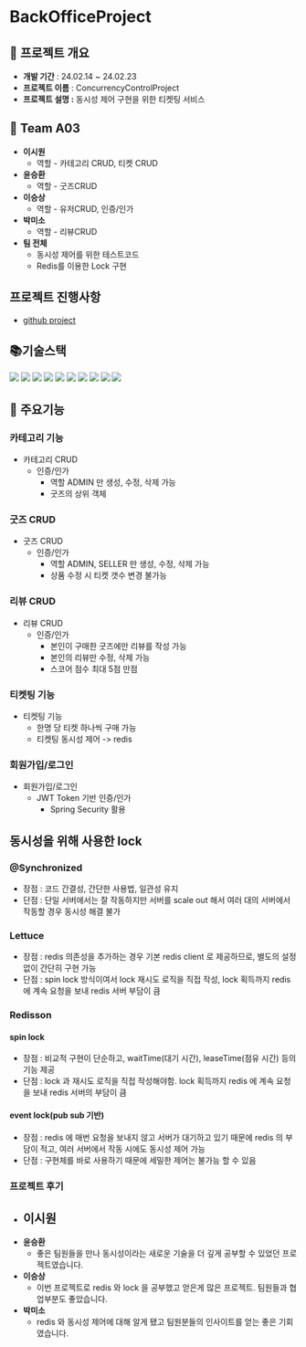 # <strong>BackOfficeProject</strong>


## 🎁 프로젝트 개요


- **개발 기간** : 24.02.14 ~ 24.02.23
- **프로젝트 이름** : ConcurrencyControlProject
- **프로젝트 설명 :** 동시성 제어 구현을 위한 티켓팅 서비스


## 👩 Team A03

- <strong>이시원</strong>
    - 역할 - 카테고리 CRUD, 티켓 CRUD
- <strong>윤승환</strong>
    - 역할 - 굿즈CRUD
- <strong>이승상</strong>
    - 역할 - 유저CRUD, 인증/인가
- <strong>박미소</strong>
    - 역할 - 리뷰CRUD
- <strong>팀 전체</strong>
    - 동시성 제어를 위한 테스트코드
    - Redis를 이용한 Lock 구현

## 프로젝트 진행사항
- [github project](https://github.com/users/LSW990918/projects/2)


## **📚기술스택**

<img src="https://img.shields.io/badge/Spring-6DB33F?style=for-the-badge&logo=Spring&logoColor=white"/></a>
<img src="https://img.shields.io/badge/SpringBoot-6DB33F?style=for-the-badge&logo=SpringBoot&logoColor=white"/></a>
<img src="https://img.shields.io/badge/Kotlin-663399?style=for-the-badge&logo=Kotlin&logoColor=white"/></a>
<img src="https://img.shields.io/badge/GitHub-100000?style=for-the-badge&logo=github&logoColor=white">
<img src="https://img.shields.io/badge/PostgreSQL-316192?style=for-the-badge&logo=postgresql&logoColor=white">
<img src="	https://img.shields.io/badge/Amazon_AWS-232F3E?style=for-the-badge&logo=amazon-aws&logoColor=white">
<img src="https://img.shields.io/badge/Redis-FF2D20?style=for-the-badge&logo=Redis&logoColor=white">
<img src="https://img.shields.io/badge/Swagger-6DB33F?style=for-the-badge&logo=Swagger&logoColor=white">
<img src="https://img.shields.io/badge/H2-FF2D20?style=for-the-badge&logo=H2&logoColor=white">
<img src="https://img.shields.io/badge/docker-316192?style=for-the-badge&logo=docker&logoColor=white">

## 🎈 주요기능

### 카테고리 기능
- 카테고리 CRUD
  - 인증/인가
    - 역할 ADMIN 만 생성, 수정, 삭제 가능
    - 굿즈의 상위 객체
### 굿즈 CRUD
- 굿즈 CRUD
  - 인증/인가
    - 역할 ADMIN, SELLER 만 생성, 수정, 삭제 가능
    - 상품 수정 시 티켓 갯수 변경 불가능
### 리뷰 CRUD
- 리뷰 CRUD
  - 인증/인가
    - 본인이 구매한 굿즈에만 리뷰를 작성 가능
    - 본인의 리뷰만 수정, 삭제 가능
    - 스코어 점수 최대 5점 만점
### 티켓팅 기능
- 티켓팅 기능
  - 한명 당 티켓 하나씩 구매 가능
  - 티켓팅 동시성 제어 -> redis
### 회원가입/로그인
- 회원가입/로그인
  - JWT Token 기반 인증/인가
    - Spring Security 활용

## 동시성을 위해 사용한 lock
### @Synchronized 
- 장점 : 코드 간결성, 간단한 사용법, 일관성 유지
- 단점 : 단일 서버에서는 잘 작동하지만 서버를 scale out 해서 여러 대의 서버에서 작동할 경우 동시성 해결 불가

### Lettuce
- 장점 : redis 의존성을 추가하는 경우 기본 redis client 로 제공하므로, 별도의 설정 없이 간단히 구현 가능
- 단점 : spin lock 방식이여서 lock 재시도 로직을 직접 작성, lock 획득까지 redis 에 계속 요청을 보내 redis 서버 부담이 큼

### Redisson
#### spin lock
- 장점 : 비교적 구현이 단순하고, waitTime(대기 시간), leaseTime(점유 시간) 등의 기능 제공
- 단점 : lock 과 재시도 로직을 직접 작성해야함. lock 획득까지 redis 에 계속 요청을 보내 redis 서버의 부담이 큼
#### event lock(pub sub 기반)
- 장점 : redis 에 매번 요청을 보내지 않고 서버가 대기하고 있기 때문에 redis 의 부담이 적고, 여러 서버에서 작동 시에도 동시성 제어 가능
- 단점 : 구현체를 바로 사용하기 때문에 세밀한 제어는 불가능 할 수 있음


### 프로젝트 후기
- <strong>이시원</strong>
    -
- <strong>윤승환</strong>
    - 좋은 팀원들을 만나 동시성이라는 새로운 기술을 더 깊게 공부할 수 있었던 프로젝트였습니다.
- <strong>이승상</strong>
    - 이번 프로젝트로 redis 와 lock 을 공부했고 얻은게 많은 프로젝트. 팀원들과 협업부분도 좋았습니다.
- <strong>박미소</strong>
    - redis 와 동시성 제어에 대해 알게 됐고 팀원분들의 인사이트를 얻는 좋은 기회였습니다.
